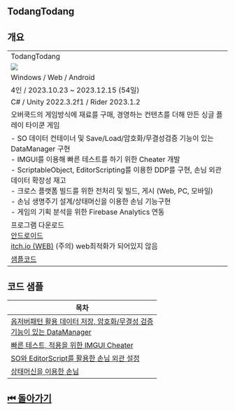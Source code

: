 ## TodangTodang

## 개요 
<table>
<tr >
    <td width="50%">TodangTodang </td> 
</tr>
<tr >
    <td><image src="../../Image/todangtodang2.gif"/> </td>
</tr>
<tr >
    <td>Windows / Web / Android</td> 
</tr>
<tr >
    <td> 4인 / 2023.10.23 ~ 2023.12.15 (54일) </td>
</tr>
<tr >
    <td>C# / Unity 2022.3.2f1 / Rider 2023.1.2</td>
</tr>
<tr>
    <td>
        오버쿡드의 게임방식에 재료를 구매, 경영하는 컨텐츠를 더해 만든 싱글 플레이 타이쿤 게임
    </td>
</tr>
<tr>
    <td>
        - SO 데이터 컨테이너 및 Save/Load/암호화/무결성검증 기능이 있는 DataManager 구현<br>
        - IMGUI를 이용해 빠른 테스트를 하기 위한 Cheater 개발<br>
        - ScriptableObject, EditorScripting를 이용한 DDP를 구현, 손님 외관 데이터 확장성 재고<br>
        - 크로스 플랫폼 빌드를 위한 전처리 및 빌드, 게시 (Web, PC, 모바일)<br>
        - 손님 생명주기 설계/상태머신을 이용한 손님 기능구현<br>
        - 게임의 기획 분석을 위한 Firebase Analytics 연동<br>
    </td>
</tr>
<tr>
    <td>
        프로그램 다운로드 <br>
        <a href="https://play.google.com/store/apps/details?id=com.twelveganzi.todangtodang&hl=ko-KR">안드로이드</a> <br>
        <a href="https://twelveganzi.itch.io/todangtodang">itch.io (WEB)</a> (주의) web최적화가 되어있지 않음 
    </td>
</tr>
<tr>
    <td>
        <a href="https://github.com/shehdrbs123/shehdrbs123/tree/main/SampleCode/TodangTodang">샘플코드</a>
    </td>
</tr>
</table>


## 코드 샘플
|목차|
|---|
|[옵저버패턴 활용 데이터 저장, 암호화/무결성 검증<br> 기능이 있는 DataManager](./DataManager)|
|[빠른 테스트, 적용을 위한 IMGUI Cheater](./Cheater/)|
|[SO와 EditorScript를 활용한 손님 외관 설정](./Customer/AppearanceEditorScript/)|
|[상태머신을 이용한 손님](./Customer/StateMachine/)|


## [⏮ 돌아가기](../)